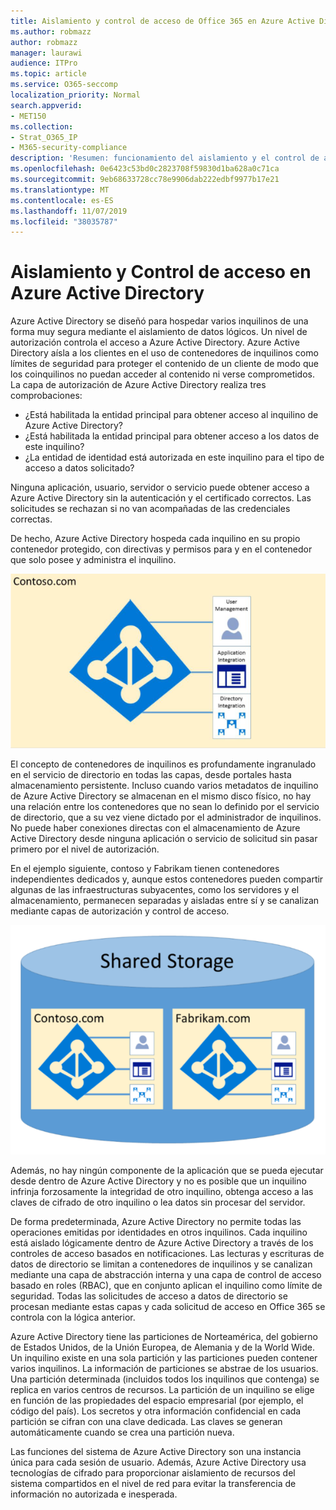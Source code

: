 ```yaml
---
title: Aislamiento y control de acceso de Office 365 en Azure Active Directory
ms.author: robmazz
author: robmazz
manager: laurawi
audience: ITPro
ms.topic: article
ms.service: O365-seccomp
localization_priority: Normal
search.appverid:
- MET150
ms.collection:
- Strat_O365_IP
- M365-security-compliance
description: 'Resumen: funcionamiento del aislamiento y el control de acceso dentro de Azure Active Directory.'
ms.openlocfilehash: 0e6423c53bd0c2823708f59830d1ba628a0c71ca
ms.sourcegitcommit: 9eb68633728cc78e9906dab222edbf9977b17e21
ms.translationtype: MT
ms.contentlocale: es-ES
ms.lasthandoff: 11/07/2019
ms.locfileid: "38035787"
---
```

# <a name="isolation-and-access-control-in-azure-active-directory"></a>Aislamiento y Control de acceso en Azure Active Directory

Azure Active Directory se diseñó para hospedar varios inquilinos de una forma muy segura mediante el aislamiento de datos lógicos. Un nivel de autorización controla el acceso a Azure Active Directory. Azure Active Directory aísla a los clientes en el uso de contenedores de inquilinos como límites de seguridad para proteger el contenido de un cliente de modo que los coinquilinos no puedan acceder al contenido ni verse comprometidos. La capa de autorización de Azure Active Directory realiza tres comprobaciones:

- ¿Está habilitada la entidad principal para obtener acceso al inquilino de Azure Active Directory?
- ¿Está habilitada la entidad principal para obtener acceso a los datos de este inquilino?
- ¿La entidad de identidad está autorizada en este inquilino para el tipo de acceso a datos solicitado?

Ninguna aplicación, usuario, servidor o servicio puede obtener acceso a Azure Active Directory sin la autenticación y el certificado correctos. Las solicitudes se rechazan si no van acompañadas de las credenciales correctas.

De hecho, Azure Active Directory hospeda cada inquilino en su propio contenedor protegido, con directivas y permisos para y en el contenedor que solo posee y administra el inquilino.
 
![Azure Container](media/office-365-isolation-azure-container.png)

El concepto de contenedores de inquilinos es profundamente ingranulado en el servicio de directorio en todas las capas, desde portales hasta almacenamiento persistente. Incluso cuando varios metadatos de inquilino de Azure Active Directory se almacenan en el mismo disco físico, no hay una relación entre los contenedores que no sean lo definido por el servicio de directorio, que a su vez viene dictado por el administrador de inquilinos. No puede haber conexiones directas con el almacenamiento de Azure Active Directory desde ninguna aplicación o servicio de solicitud sin pasar primero por el nivel de autorización.

En el ejemplo siguiente, contoso y Fabrikam tienen contenedores independientes dedicados y, aunque estos contenedores pueden compartir algunas de las infraestructuras subyacentes, como los servidores y el almacenamiento, permanecen separadas y aisladas entre sí y se canalizan mediante capas de autorización y control de acceso.
 
![Contenedores dedicados de Azure](media/office-365-isolation-azure-dedicated-containers.png)

Además, no hay ningún componente de la aplicación que se pueda ejecutar desde dentro de Azure Active Directory y no es posible que un inquilino infrinja forzosamente la integridad de otro inquilino, obtenga acceso a las claves de cifrado de otro inquilino o lea datos sin procesar del servidor.

De forma predeterminada, Azure Active Directory no permite todas las operaciones emitidas por identidades en otros inquilinos. Cada inquilino está aislado lógicamente dentro de Azure Active Directory a través de los controles de acceso basados en notificaciones. Las lecturas y escrituras de datos de directorio se limitan a contenedores de inquilinos y se canalizan mediante una capa de abstracción interna y una capa de control de acceso basado en roles (RBAC), que en conjunto aplican el inquilino como límite de seguridad. Todas las solicitudes de acceso a datos de directorio se procesan mediante estas capas y cada solicitud de acceso en Office 365 se controla con la lógica anterior.

Azure Active Directory tiene las particiones de Norteamérica, del gobierno de Estados Unidos, de la Unión Europea, de Alemania y de la World Wide. Un inquilino existe en una sola partición y las particiones pueden contener varios inquilinos. La información de particiones se abstrae de los usuarios. Una partición determinada (incluidos todos los inquilinos que contenga) se replica en varios centros de recursos. La partición de un inquilino se elige en función de las propiedades del espacio empresarial (por ejemplo, el código del país). Los secretos y otra información confidencial en cada partición se cifran con una clave dedicada. Las claves se generan automáticamente cuando se crea una partición nueva.

Las funciones del sistema de Azure Active Directory son una instancia única para cada sesión de usuario. Además, Azure Active Directory usa tecnologías de cifrado para proporcionar aislamiento de recursos del sistema compartidos en el nivel de red para evitar la transferencia de información no autorizada e inesperada.
